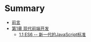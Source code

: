 # Summary

* [前言](README.md)
* [第1章 现代前端开发](./Ch01/01.md)
    * [1.1 ES6 -- 新一代的JavaScript标准](./Ch01/01/1.md)